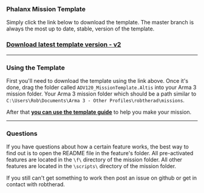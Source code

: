 ### Phalanx Mission Template

Simply click the link below to download the template. The master branch is always the most up to date, stable, version of the template. 

### [Download latest template version - v2](https://github.com/robtherad/A3_Phalanx_Mission_Template/archive/master.zip)

---

### Using the Template
First you'll need to download the template using the link above. Once it's done, drag the folder called `ADV120_MissionTemplate.Altis` into your Arma 3 mission folder. Your Arma 3 mission folder which should be a path similar to `C:\Users\Rob\Documents\Arma 3 - Other Profiles\robtherad\missions`. 

After that **[you can use the template guide](https://github.com/robtherad/A3_Phalanx_Mission_Template/wiki/Creating-a-Mission-with-the-Template)** to help you make your mission.

---

### Questions

If you have questions about how a certain feature works, the best way to find out is to open the README file in the feature's folder. All pre-activated features are located in the `\f\` directory of the mission folder. All other features are located in the `\scripts\` directory of the mission folder.

If you still can't get something to work then post an issue on github or get in contact with robtherad.
